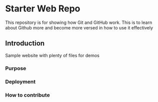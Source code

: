 # Starter Web Repo

This repository is for showing how Git and GitHub work. This is to learn about Github more and become more versed in how to use it effectively

## Introduction

Sample website with plenty of files for demos

### Purpose

### Deployment
### How to contribute
